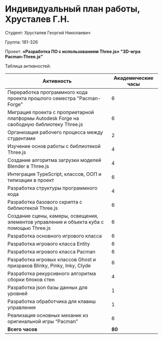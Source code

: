 # Индивидуальный план работы, Хрусталев Г.Н.

Студент: Хрусталев Георгий Николаевич

Группа: 181-326

Проект: **«Разработка ПО с использованием Three.js» "3D-игра Pacman-Three.js"**

Таблица активностей:

| Активность | Академические часы |
|-----------------------------------------------------------------------------------------|----|
| Переработка программного кода проекта прошлого семестра "Pacman-Forge" | 6 |
| Миграция проекта с проприетарной платформы Autodesk Forge на свободную библиотеку Three.js | 6 |
| Организация рабочего процесса между студентами | 2 |
| Изучение основ работы с библиотекой Three.js | 4 | 
| Создание алгоритма загрузки моделей Blender в Three.js | 4 |
| Интеграция TypeScript, классов, ООП и типизации в проект | 6 |
| Разработка структуры программного кода | 4 |
| Разработка базового скрипта с библиотекой Three.js | 6 |
| Создание сцены, камеры, освещения, элементов управления и объекта куба с помощью Three.js | 6 |
| Разработка основного игрового класса | 6 |
| Разработка игрового класса Entity | 6 |
| Разработка игрового класса Pacman | 6 |
| Разработка игровых классов Ghost и призраков Blinky, Pinky, Inky, Clyde | 6 |
| Разработка рекурсивного алгоритма сборки блоков стен | 4 | 
| Разработка json базы данных для уровней | 1 |
| Разработка обработчика для клавиш управления | 1 |
| Реализация основных механик из оригинальной игры “Pacman” | 6 |
| **Всего часов** | **80** |
